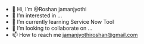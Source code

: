 - 👋 Hi, I’m @Roshan jamanjyothi
- 👀 I’m interested in ...
- 🌱 I’m currently learning Service Now Tool
- 💞️ I’m looking to collaborate on ...
- 📫 How to reach me jamanjyothiroshan@gmail.com

<!---
jamanjyothiroshan/jamanjyothiroshan is a ✨ special ✨ repository because its `README.md` (this file) appears on your GitHub profile.
You can click the Preview link to take a look at your changes.
--->
